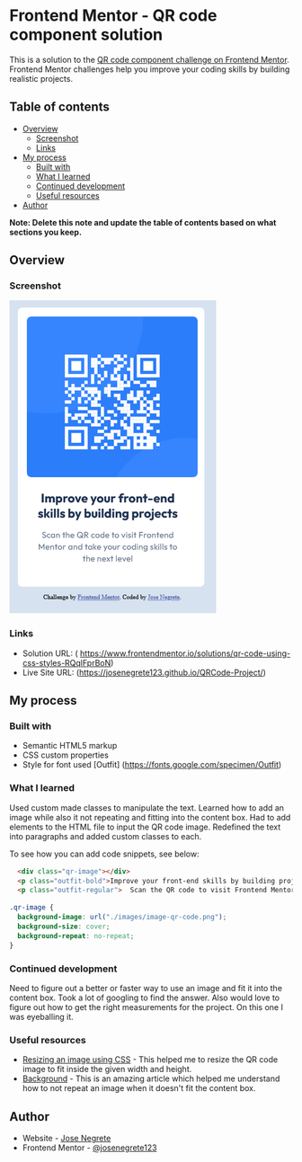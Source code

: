 # Frontend Mentor - QR code component solution

This is a solution to the [QR code component challenge on Frontend Mentor](https://www.frontendmentor.io/challenges/qr-code-component-iux_sIO_H). Frontend Mentor challenges help you improve your coding skills by building realistic projects. 

## Table of contents

- [Overview](#overview)
  - [Screenshot](#screenshot)
  - [Links](#links)
- [My process](#my-process)
  - [Built with](#built-with)
  - [What I learned](#what-i-learned)
  - [Continued development](#continued-development)
  - [Useful resources](#useful-resources)
- [Author](#author)

**Note: Delete this note and update the table of contents based on what sections you keep.**

## Overview

### Screenshot

![](/QRCodeSolution_Screenshot.png)

### Links

- Solution URL: ( https://www.frontendmentor.io/solutions/qr-code-using-css-styles-RQqlFprBoN)
- Live Site URL: (https://josenegrete123.github.io/QRCode-Project/)

## My process

### Built with

- Semantic HTML5 markup
- CSS custom properties
- Style for font used [Outfit] (https://fonts.google.com/specimen/Outfit)

### What I learned

Used custom made classes to manipulate the text. Learned how to add an image while also it not repeating and fitting into the content box.
Had to add elements to the HTML file to input the QR code image. Redefined the text into paragraphs and added custom classes to each.

To see how you can add code snippets, see below:

```html
  <div class="qr-image"></div>
  <p class="outfit-bold">Improve your front-end skills by building projects</p>
  <p class="outfit-regular">  Scan the QR code to visit Frontend Mentor and take your coding skills to the next level</p>  
```
```css
.qr-image {
  background-image: url("./images/image-qr-code.png");
  background-size: cover;
  background-repeat: no-repeat;
}
```
### Continued development

Need to figure out a better or faster way to use an image and fit it into the content box. Took a lot of googling to find the answer.
Also would love to figure out how to get the right measurements for the project. On this one I was eyeballing it.

### Useful resources

- [Resizing an image using CSS](https://www.browserstack.com/guide/how-to-resize-image-using-css) - This helped me to resize the QR code image to fit inside the given width and height.
- [Background](https://web.dev/learn/css/backgrounds) - This is an amazing article which helped me understand how to not repeat an image when it doesn't fit the content box.

## Author

- Website - [Jose Negrete](https://github.com/josenegrete123)
- Frontend Mentor - [@josenegrete123](https://www.frontendmentor.io/profile/josenegrete123)